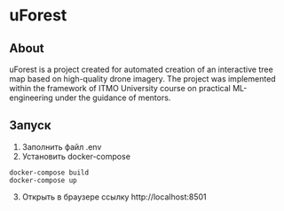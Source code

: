 # uForest

## About
uForest is a project created for automated creation of an interactive tree map based on high-quality drone imagery. 
The project was implemented within the framework of ITMO University course on practical ML-engineering under the guidance of mentors.

## Запуск

1. Заполнить файл .env
2. Установить docker-compose
   
```shell
docker-compose build
docker-compose up
```

3. Открыть в браузере ссылку http://localhost:8501

